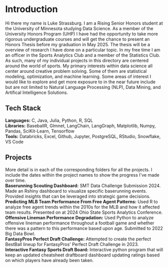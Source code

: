 # Introduction
Hi there my name is Luke Strassburg. I am a Rising Senior Honors student at the University of Minnesota studying Data Science. As a member of the University Honors Program (UHP) I have had the opportunity to take more rigorous undergraduate courses and will get the chance to present an Honors Thesis before my graduation in May 2025. The thesis will be a overview of research I have done on a particular topic. In my free time I am an officer in the Sports Analytics Club and a member of the Statistics Club. As such, many of my individual projects in this directory are centered around the world of sports. My primary interests within data science all center around creative problem solving. Some of them are statistical modeling, optimization, and machine learning. Some areas of interest I would like to explore and get more exposure to in the near future include but are not limited to Natural Language Processing (NLP), Data Mining, and Artifical Intelligence Solutions.

## Tech Stack
**Languages:** C, Java, Julia, Python, R, SQL  
**Libraries:** BaseballR, Glmnet, LangChain, LangGraph, Matplotlib, Numpy, Pandas, SciKit-Learn, Tensorflow \
**Tools:** Databricks, Excel, Github, Jupyter, PostgreSQL, RStudio, Snowflake, VS Code

## Projects
More detail is in each of the corresponding folders for all the projects. I include the dates within the project names to show the progress I've made over time.\
**Baserunning Scouting Dashboard:** SMT Data Challenge Submission 2024. Made an Rshiny dashboard to visualize specific baserunning events. Provided insights that can be leveraged into strategic game decisions.
**Predicting MLB Team Performance From Free Agent Patterns:** Used R to analyze free agent trends within the 2010s for the MLB and how it affected team results. Presented on at 2024 Ohio State Sports Analytics Conference.   
**Offensive Lineman Performance Degradation:** Used Python to analyze offensive lineman performance throughout a football game and whether there was a pattern to this performance based upon age. Submitted to 2022 Big Data Bowl.    
**FantasyPros Perfect Draft Challenge:** Attempted to create the perfect BestBall lineup for FantasyPros' Perfect Draft Challenge in 2023.    
**Interactive Fantasy Sports Draft Board:** Interactive python program that will keep an updated cheatsheet draftboard dashboard updating ratings based on which players have already been taken.    
